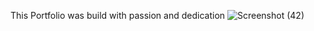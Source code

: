 This Portfolio was build with passion and dedication
![Screenshot (42)](https://github.com/MoJumale/Portfolio/assets/127646896/715d4ea3-2d2f-47c1-93ad-994c4beb7522)



